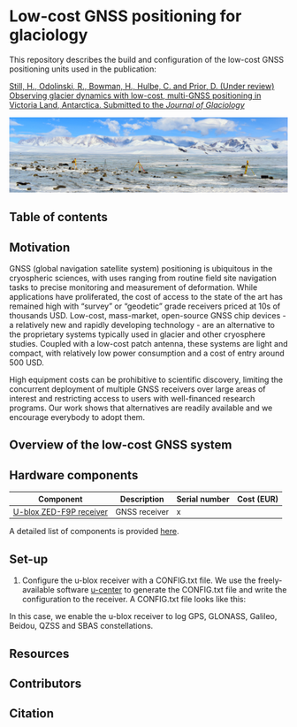 # Low-cost GNSS positioning for glaciology

This repository describes the build and configuration of the low-cost GNSS positioning units used in the publication:

[Still, H., Odolinski, R., Bowman, H., Hulbe, C. and Prior, D. (Under review) Observing glacier dynamics with low-cost, multi-GNSS positioning in Victoria Land, Antarctica. Submitted to the _Journal of Glaciology_](https://drive.google.com/file/d/1XmEQSZw7YCs4UeDsx9XjOYceR0UcZ_Ou/view?usp=drive_link)

![Priestley Glacier, Victoria Land, Antarctica](/Documentation/Images/DSC_0474_crop.jpeg)


## Table of contents

## Motivation

GNSS (global navigation satellite system) positioning is ubiquitous in the cryospheric sciences, with uses ranging from routine field site navigation tasks to precise monitoring and measurement of deformation. While applications have proliferated, the cost of access to the state of the art has remained high with “survey” or “geodetic” grade receivers priced at 10s of thousands USD. Low-cost, mass-market, open-source GNSS chip devices - a relatively new and rapidly developing technology - are an alternative to the proprietary systems typically used in glacier and other cryosphere studies. Coupled with a low-cost patch antenna, these systems are light and compact, with relatively low power consumption and a cost of entry around 500 USD.  

High equipment costs can be prohibitive to scientific discovery, limiting the concurrent deployment of multiple GNSS receivers over large areas of interest and restricting access to users with well-financed research programs. Our work shows that alternatives are readily available and we encourage everybody to adopt them.   

## Overview of the low-cost GNSS system




## Hardware components


| Component                                                                                | Description        | Serial number     | Cost (EUR)  |
|------------------------------------------------------------------------------------------|--------------------|-------------------|-------------|
| [U-blox ZED-F9P receiver](/Documentation/Manuals/ZED-F9P-04B_DataSheet_UBX-21044850.pdf) | GNSS receiver      |  x                |             |




A detailed list of components is provided [here](/Hardware). 


## Set-up

1. Configure the u-blox receiver with a CONFIG.txt file. We use the freely-available software [u-center](https://www.u-blox.com/en/product/u-center) to generate the CONFIG.txt file and write the configuration to the receiver. A CONFIG.txt file looks like this:

In this case, we enable the u-blox receiver to log GPS, GLONASS, Galileo, Beidou, QZSS and SBAS constellations. 

## Resources


## Contributors


## Citation



